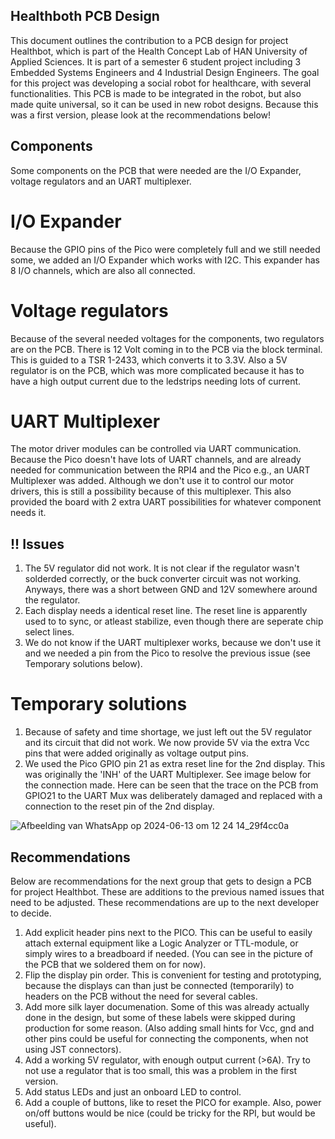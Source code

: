 ## Healthboth PCB Design
This document outlines the contribution to a PCB design for project Healthbot, which is part of the Health Concept Lab of HAN University of Applied Sciences. It is part of a semester 6 student project including 3 Embedded Systems Engineers and 4 Industrial Design Engineers. The goal for this project was developing a social robot for healthcare, with several functionalities. This PCB is made to be integrated in the robot, but also made quite universal, so it can be used in new robot designs. Because this was a first version, please look at the recommendations below!

## Components
Some components on the PCB that were needed are the I/O Expander, voltage regulators and an UART multiplexer. 
  # I/O Expander
  Because the GPIO pins of the Pico were completely full and we still needed some, we added an I/O Expander which works with I2C. This expander has 8 I/O channels,   which are also all connected. 
  # Voltage regulators
  Because of the several needed voltages for the components, two regulators are on the PCB. There is 12 Volt coming in to the PCB via the block terminal. This is     guided to a TSR 1-2433, which converts it to 3.3V. Also a 5V regulator is on the PCB, which was more complicated because it has to have a high output current due   to the ledstrips needing lots of current. 
  # UART Multiplexer
  The motor driver modules can be controlled via UART communication. Because the Pico doesn't have lots of UART channels, and are already needed for                  communication between the RPI4 and the Pico e.g., an UART Multiplexer was added. Although we don't use it to control our motor drivers, this is still a      possibility because of this multiplexer. This also provided the board with 2 extra UART possibilities for whatever component needs it. 


## !! Issues 
1) The 5V regulator did not work. It is not clear if the regulator wasn't solderded correctly, or the buck converter circuit was not working. Anyways, there was a short between GND and 12V somewhere around the regulator. 
2) Each display needs a identical reset line. The reset line is apparently used to to sync, or atleast stabilize, even though there are seperate chip select lines. 
3) We do not know if the UART multiplexer works, because we don't use it and we needed a pin from the Pico to resolve the previous issue (see Temporary solutions below).

# Temporary solutions
1) Because of safety and time shortage, we just left out the 5V regulator and its circuit that did not work. We now provide 5V via the extra Vcc pins that were added originally as voltage output pins.
2) We used the Pico GPIO pin 21 as extra reset line for the 2nd display. This was originally the 'INH' of the UART Multiplexer. See image below for the connection made. Here can be seen that the trace on the PCB from GPIO21 to the UART Mux was deliberately damaged and replaced with a connection to the reset pin of the 2nd display.

![Afbeelding van WhatsApp op 2024-06-13 om 12 24 14_29f4cc0a](https://github.com/HCL-Hbot/universal_connector_board/assets/114147170/b0830bbf-6515-4914-b825-d5cc7d796db5)


## Recommendations
Below are recommendations for the next group that gets to design a PCB for project Healthbot. These are additions to the previous named issues that need to be adjusted. These recommendations are up to the next developer to decide.

1) Add explicit header pins next to the PICO. This can be useful to easily attach external equipment like a Logic Analyzer or TTL-module, or simply wires to a breadboard if needed. (You can see in the picture of the PCB that we soldered them on for now).
2) Flip the display pin order. This is convenient for testing and prototyping, because the displays can than just be connected (temporarily) to headers on the PCB without the need for several cables. 
3) Add more silk layer documenation. Some of this was already actually done in the design, but some of these labels were skipped during production for some reason. (Also adding small hints for Vcc, gnd and other pins could be useful for connecting the components, when not using JST connectors).
4) Add a working 5V regulator, with enough output current (>6A). Try to not use a regulator that is too small, this was a problem in the first version. 
5) Add status LEDs and just an onboard LED to control.
6) Add a couple of buttons, like to reset the PICO for example. Also, power on/off buttons would be nice (could be tricky for the RPI, but would be useful).


